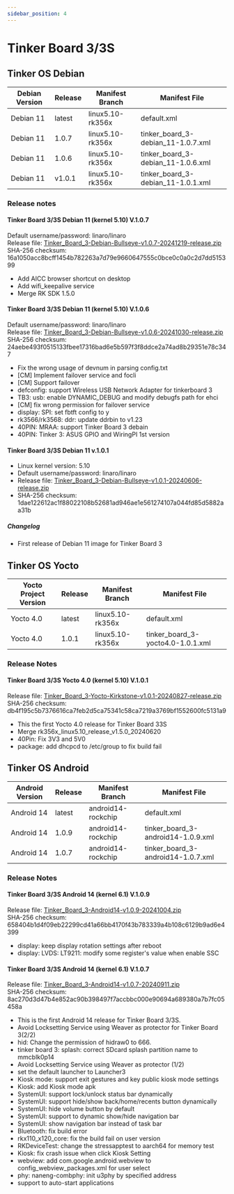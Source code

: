 ```yaml
---
sidebar_position: 4
---
```


# Tinker Board 3/3S
## Tinker OS Debian
|Debian Version|Release|Manifest Branch|Manifest File|
|-|-|-|-|
|Debian 11|latest|linux5.10-rk356x|default.xml|
|Debian 11|1.0.7|linux5.10-rk356x|tinker_board_3-debian_11-1.0.7.xml|
|Debian 11|1.0.6|linux5.10-rk356x|tinker_board_3-debian_11-1.0.6.xml|
|Debian 11|v1.0.1|linux5.10-rk356x|tinker_board_3-debian_11-1.0.1.xml|

### Release notes
#### Tinker Board 3/3S Debian 11 (kernel 5.10) V.1.0.7
Default username/password: linaro/linaro  
Release file: [Tinker_Board_3-Debian-Bullseye-v1.0.7-20241219-release.zip](https://dlcdnets.asus.com/pub/ASUS/Embedded_IPC/Tinker%20Board%203/Tinker_Board_3-Debian-Bullseye-v1.0.7-20241219-release.zip?model=Tinker%20Board%203)  
SHA-256 checksum: 16a1050acc8bcff1454b782263a7d79e9660647555c0bce0c0a0c2d7dd515399
- Add AICC browser shortcut on desktop
- Add wifi_keepalive service
- Merge RK SDK 1.5.0

#### Tinker Board 3/3S Debian 11 (kernel 5.10) V.1.0.6
Default username/password: linaro/linaro  
Release file: [Tinker_Board_3-Debian-Bullseye-v1.0.6-20241030-release.zip](https://dlcdnets.asus.com/pub/ASUS/Embedded_IPC/Tinker%20Board%203/Tinker_Board_3-Debian-Bullseye-v1.0.6-20241030-release.zip?model=Tinker%20Board%203)  
SHA-256 checksum: 24aebe493f0515133fbee17316bad6e5b597f3f8ddce2a74ad8b29351e78c347
- Fix the wrong usage of devnum in parsing config.txt
- [CM] Implement failover service and focli
- [CM] Support failover
- defconfig: support Wireless USB Network Adapter for tinkerboard 3
- TB3: usb: enable DYNAMIC_DEBUG and modify debugfs path for ehci
- [CM] fix wrong permission for failover service
- display: SPI: set fbtft config to y
- rk3566/rk3568: ddr: update ddrbin to v1.23
- 40PIN: MRAA: support Tinker Board 3 debain
- 40PIN: Tinker 3: ASUS GPIO and WiringPI 1st version

#### Tinker Board 3/3S Debian 11 v.1.0.1
- Linux kernel version: 5.10
- Default username/password: linaro/linaro
- Release file: [Tinker_Board_3-Debian-Bullseye-v1.0.1-20240606-release.zip](https://dlcdnets.asus.com/pub/ASUS/Embedded_IPC/Tinker%20Board%203/Tinker_Board_3-Debian-Bullseye-v1.0.1-20240606-release.zip?model=Tinker%20Board%203)
- SHA-256 checksum: 1dae122612ac1f88022108b52681ad946ae1e561274107a044fd85d5882aa31b

##### Changelog
- First release of Debian 11 image for Tinker Board 3

## Tinker OS Yocto
|Yocto Project Version|Release|Manifest Branch|Manifest File|
|-|-|-|-|
|Yocto 4.0|latest|linux5.10-rk356x|default.xml|
|Yocto 4.0|1.0.1|linux5.10-rk356x|tinker_board_3-yocto4.0-1.0.1.xml|

### Release Notes
#### Tinker Board 3/3S Yocto 4.0 (kernel 5.10) V.1.0.1
Release file: [Tinker_Board_3-Yocto-Kirkstone-v1.0.1-20240827-release.zip](https://dlcdnets.asus.com/pub/ASUS/Embedded_IPC/Tinker%20Board%203/Tinker_Board_3-Yocto-Kirkstone-v1.0.1-20240827-release.zip?model=Tinker%20Board%203)  
SHA-256 checksum: db4f195c5b7376616ca7feb2d5ca75341c58ca7219a3769bf1552600fc5131a9
- This the first Yocto 4.0 release for Tinker Board 33S
- Merge rk356x_linux5.10_release_v1.5.0_20240620
- 40Pin: Fix 3V3 and 5V0
- package: add dhcpcd to /etc/group to fix build fail

## Tinker OS Android
|Android Version|Release|Manifest Branch|Manifest File|
|-|-|-|-|
|Android 14|latest|android14-rockchip|default.xml|
|Android 14|1.0.9|android14-rockchip|tinker_board_3-android14-1.0.9.xml|
|Android 14|1.0.7|android14-rockchip|tinker_board_3-android14-1.0.7.xml|

### Release Notes
#### Tinker Board 3/3S Android 14 (kernel 6.1) V.1.0.9
Release file: [Tinker_Board_3-Android14-v1.0.9-20241004.zip](https://dlcdnets.asus.com/pub/ASUS/Embedded_IPC/Tinker%20Board%203/Tinker_Board_3-Android14-v1.0.9-20241004.zip?model=Tinker%20Board%203)  
SHA-256 checksum: 658404b1d4f09eb22299cd41a66bb4170f43b783339a4b108c6129b9ad6e4399
- display: keep display rotation settings after reboot
- display: LVDS: LT9211: modify some register's value when enable SSC

#### Tinker Board 3/3S Android 14 (kernel 6.1) V.1.0.7
Release file: [Tinker_Board_3-Android14-v1.0.7-20240911.zip](https://dlcdnets.asus.com/pub/ASUS/Embedded_IPC/Tinker%20Board%203/Tinker_Board_3-Android14-v1.0.7-20240911.zip?model=Tinker%20Board%203)  
SHA-256 checksum: 8ac270d3d47b4e852ac90b398497f7accbbc000e90694a689380a7b7fc05458a
- This is the first Android 14 release for Tinker Board 3/3S.
- Avoid Locksetting Service using Weaver as protector for Tinker Board 3(2/2)
- hid: Change the permission of hidraw0 to 666.
- tinker board 3: splash: correct SDcard splash partition name to mmcblk0p14
- Avoid Locksetting Service using Weaver as protector (1/2)
- set the default launcher to Launcher3
- Kiosk mode: support exit gestures and key public kiosk mode settings
- Kiosk: add Kiosk mode apk
- SystemUI: support lock/unlock status bar dynamically
- SystemUI: support hide/show back/home/recents button dynamically
- SystemUI: hide volume button by default
- SystemUI: support to dynamic show/hide navigation bar
- SystemUI: show navigation bar instead of task bar
- Bluetooth: fix build error
- rkx110_x120_core: fix the build fail on user version
- RKDeviceTest: change the stressapptest to aarch64 for memory test
- Kiosk: fix crash issue when click Kiosk Setting
- webview: add com.google.android.webview to config_webview_packages.xml for user select
- phy: naneng-combphy: init u3phy by specified address
- support to auto-start applications
